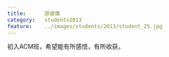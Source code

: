 ```yaml
---
title:		邵俊儒
category:	students2013
feature:	../images/students/2013/student_25.jpg
---
```

初入ACM班，希望能有所感悟，有所收获。


